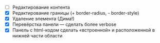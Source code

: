 - [ ] Редактирование контента
- [x] Редактирование границы (+ border-radius, - border-style)
- [x] Удаление элемента (Дима!)
- [x] Перевёрстка панели — сделать более verbose
- [x] Панель с html-кодом сделать «встроенной» и расположенной в нижней части области
